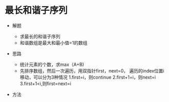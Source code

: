 # 最长和谐子序列
- 解题
    - 求最长的和谐子序列
    - 和谐数组是最大和最小值=1的数组
- 思路
    - 统计元素的个数，求max（A+B)
    - 先排序数组，然后一次遍历，用双指针first，next=0，
    遍历的index位置i移动，可以分为3种情况
        1.first=i，则continue
        2.first+1=i，则next=i
        3.first+1<i,则first=next=i
    
- 方法